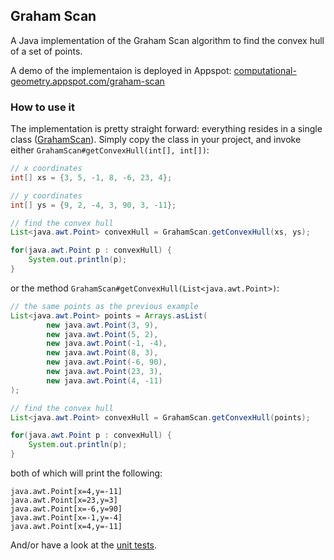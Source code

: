 ## Graham Scan

A Java implementation of the Graham Scan algorithm to find the convex hull of a set of points.

A demo of the implementaion is deployed in Appspot: [computational-geometry.appspot.com/graham-scan](http://computational-geometry.appspot.com/graham-scan)

### How to use it

The implementation is pretty straight forward: everything resides in a single class ([GrahamScan](https://github.com/bkiers/GrahamScan/blob/master/src/main/cg/GrahamScan.java)). Simply copy the class in
your project, and invoke either `GrahamScan#getConvexHull(int[], int[])`:

```java
// x coordinates
int[] xs = {3, 5, -1, 8, -6, 23, 4};

// y coordinates
int[] ys = {9, 2, -4, 3, 90, 3, -11};

// find the convex hull
List<java.awt.Point> convexHull = GrahamScan.getConvexHull(xs, ys);

for(java.awt.Point p : convexHull) {
    System.out.println(p);
}
```
or the method `GrahamScan#getConvexHull(List<java.awt.Point>)`:

```java
// the same points as the previous example
List<java.awt.Point> points = Arrays.asList(
        new java.awt.Point(3, 9),
        new java.awt.Point(5, 2),
        new java.awt.Point(-1, -4),
        new java.awt.Point(8, 3),
        new java.awt.Point(-6, 90),
        new java.awt.Point(23, 3),
        new java.awt.Point(4, -11)
);

// find the convex hull
List<java.awt.Point> convexHull = GrahamScan.getConvexHull(points);

for(java.awt.Point p : convexHull) {
    System.out.println(p);
}
```
both of which will print the following:

```
java.awt.Point[x=4,y=-11]
java.awt.Point[x=23,y=3]
java.awt.Point[x=-6,y=90]
java.awt.Point[x=-1,y=-4]
java.awt.Point[x=4,y=-11]
```

And/or have a look at the [unit tests](https://github.com/bkiers/GrahamScan/blob/master/src/test/cg/GrahamScanTest.java).
